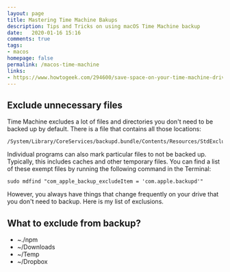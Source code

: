 ```yaml
---
layout: page
title: Mastering Time Machine Bakups
description: Tips and Tricks on using macOS Time Machine backup
date:   2020-01-16 15:16
comments: true
tags:
- macos
homepage: false
permalink: /macos-time-machine
links:
- https://www.howtogeek.com/294600/save-space-on-your-time-machine-drive-by-excluding-these-folders-from-backups/
---
```


## Exclude unnecessary files
Time Machine excludes a lot of files and directories you don't need to be backed up by default. There is a file that contains all those locations:

```
/System/Library/CoreServices/backupd.bundle/Contents/Resources/StdExclusions.plist
```

Individual programs can also mark particular files to not be backed up. Typically, this includes caches and other temporary files. You can find a list of these exempt files by running the following command in the Terminal:

```sudo mdfind "com_apple_backup_excludeItem = 'com.apple.backupd'"```

However, you always have things that change frequently on your drive that you don't need to backup. Here is my list of exclusions. 

## What to exclude from backup?
* ~./npm
* ~/Downloads
* ~/Temp
* ~/Dropbox

